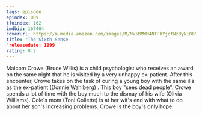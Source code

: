 ```yaml
---
tags: episode
epindex: 089
tfoindex: 162
imdbid: 167404
coverurl: https://m.media-amazon.com/images/M/MV5BMWM4NTFhYjctNzUyNi00NGMwLTk3NTYtMDIyNTZmMzRlYmQyXkEyXkFqcGdeQXVyMTAwMzUyOTc@._V1_SY300_CR0,0,202,300_.jpg
title: "The Sixth Sense
"releasedate: 1999
rating: 8.2
---
```


Malcom Crowe (Bruce Willis) is a child psychologist who receives an award on the same night that he is visited by a very unhappy ex-patient. After this encounter, Crowe takes on the task of curing a young boy with the same ills as the ex-patient (Donnie Wahlberg) . This boy "sees dead people". Crowe spends a lot of time with the boy much to the dismay of his wife (Olivia Williams). Cole's mom (Toni Collette) is at her wit's end with what to do about her son's increasing problems. Crowe is the boy's only hope.